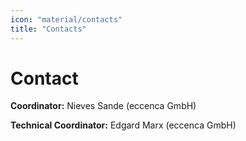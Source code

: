 ```yaml
---
icon: "material/contacts"
title: "Contacts"
---
```

# Contact

**Coordinator:** Nieves Sande (eccenca GmbH)


**Technical Coordinator:** Edgard Marx (eccenca GmbH)
